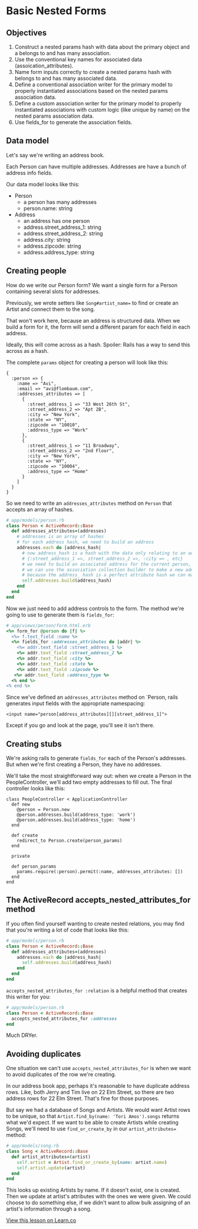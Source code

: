 # Basic Nested Forms

## Objectives

1. Construct a nested params hash with data about the primary object and a belongs to and has many association.
2. Use the conventional key names for associated data (assoication_attributes).
3. Name form inputs correctly to create a nested params hash with belongs to and has many associated data.
4. Define a conventional association writer for the primary model to properly instantiated associations based on the nested params association data.
5. Define a custom association writer for the primary model to properly instantiated associations with custom logic (like unique by name) on the nested params association data.
5. Use fields_for to generate the association fields.

## Data model

Let's say we're writing an address book.

Each Person can have multiple addresses. Addresses are have a bunch of address info fields.

Our data model looks like this:

  * Person
    * a person has many addresses
    * person.name: string
  * Address
    * an address has one person
    * address.street_address_1: string
    * address.street_address_2: string
    * address.city: string
    * address.zipcode: string
    * address.address_type: string

## Creating people

How do we write our Person form? We want a single form for a Person containing
several slots for addresses.

Previously, we wrote setters like `Song#artist_name=` to find or create an
Artist and connect them to the song.

That won't work here, because an address is structured data. When we build a form
for it, the form will send a different param for each field in each address.

Ideally, this will come across as a hash. Spoiler: Rails has a way to send
this across as a hash.

The complete `params` object for creating a person will look like this:

```
{
  :person => {
    :name => "Avi",
    :email => "avi@flombaum.com",
    :addresses_attributes => [
      {
        :street_address_1 => "33 West 26th St",
        :street_address_2 => "Apt 2B",
        :city => "New York",
        :state => "NY",
        :zipcode => "10010",
        :address_type => "Work"
      },
      {
        :street_address_1 => "11 Broadway",
        :street_address_2 => "2nd Floor",
        :city => "New York",
        :state => "NY",
        :zipcode => "10004",
        :address_type => "Home"
      }    
    ]
  }
}
```

So we need to write an `addresses_attributes` method on `Person` that accepts an array of hashes.

```ruby
# app/models/person.rb
class Person < ActiveRecord::Base
  def addresses_attributes=(addresses)
    # addresses is an array of hashes
    # for each address hash, we need to build an address
    addresses.each do |address_hash|
      # now address_hash is a hash with the data only relating to an address
      # {:street_address_1 =>, street_address_2 =>, :city => , etc}
      # we need to build an associated address for the current person, self.
      # we can use the association collection builder to make a new address
      # because the address_ hash is a perfect attribute hash we can mass assign it
      self.addresses.build(address_hash)
    end
  end
end
```

Now we just need to add address controls to the form. The method we're going to use
to generate them is `fields_for`:

```ruby
# app/views/person/form.html.erb
<%= form_for @person do |f| %>
  <%= f.text_field :name %>
  <%= fields_for :addresses_attributes do |addr| %>
    <%= addr.text_field :street_address_1 %>
    <%= addr.text_field :street_address_2 %>
    <%= addr.text_field :city %>
    <%= addr.text_field :state %>
    <%= addr.text_field :zipcode %>
   <%= addr.text_field :address_type %>
  <% end %>
<% end %>
```

Since we've defined an `addresses_attributes` method on `Person, rails
generates input fields with the appropriate namespacing:

```
<input name="person[address_attributes][][street_address_1]">
```

Except if you go and look at the page, you'll see it isn't there.

## Creating stubs

We're asking rails to generate `fields_for` each of the Person's addresses. But
when we're first creating a Person, they have no addresses.

We'll take the most straightforward way out: when we create a Person in the
PeopleController, we'll add two empty addresses to fill out. The final controller
looks like this:

```
class PeopleController < ApplicationController
  def new
    @person = Person.new
    @person.addresses.build(address_type: 'work')
    @person.addresses.build(address_type: 'home')
  end

  def create    
    redirect_to Person.create(person_params)
  end

  private

  def person_params
    params.require(:person).permit(:name, addresses_attributes: [])
  end
end
```

## The ActiveRecord accepts_nested_attributes_for method

If you often find yourself wanting to create nested relations, you may find that you're writing a lot of code that looks like this:

```ruby
# app/models/person.rb
class Person < ActiveRecord::Base
  def addresses_attributes=(addresses)
    addresses.each do |address_hash|
      self.addresses.build(address_hash)
    end
  end
end
```

`accepts_nested_attributes_for :relation` is a helpful method that creates
this writer for you:

```ruby
# app/models/person.rb
class Person < ActiveRecord::Base
  accepts_nested_attributes_for :addresses
end
```

Much DRYer.

## Avoiding duplicates

One situation we can't use `accepts_nested_attributes_for` is when we want to
avoid duplicates of the row we're creating.

In our address book app, perhaps it's reasonable to have duplicate address rows.
Like, both Jerry and Tim live on 22 Elm Street, so there are two address rows
for 22 Elm Street. That's fine for those purposes.

But say we had a database of Songs and Artists. We would want Artist rows to be
unique, so that `Artist.find_by(name: 'Tori Amos').songs` returns what we'd expect.
If we want to be able to create Artists while creating Songs, we'll need to use
`find_or_create_by` in our `artist_attributes=` method:

```ruby
# app/models/song.rb
class Song < ActiveRecord::Base
  def artist_attributes=(artist)
    self.artist = Artist.find_or_create_by(name: artist.name)
    self.artist.update(artist)
  end
end
```

This looks up existing Artists by name. If it doesn't exist, one is created.
Then we update at artist's attributes with the ones we were given. We could choose
to do something else, if we didn't want to allow bulk assigning of an artist's
information through a song.

<a href='https://learn.co/lessons/basic-nested-forms' data-visibility='hidden'>View this lesson on Learn.co</a>
